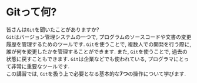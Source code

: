 # Gitって何?
皆さんは`Git`を聞いたことがありますか?\
`Git`はバージョン管理システムの一つで, プログラムのソースコードや文書の変更履歴を管理するためのツールです. `Git`を使うことで, 複数人での開発を行う際に, 誰が何を変更したかを管理することができます. また, `Git`を使うことで, 過去の状態に戻すこともできます. `Git`は企業などでも使われている, プログラマにとって非常に重要なツールです.\
この講習では, `Git`を扱う上で必要となる基本的な**7つ**の操作について学びます.

